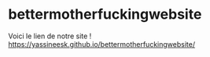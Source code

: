 # bettermotherfuckingwebsite
Voici le lien de notre site !
https://yassineesk.github.io/bettermotherfuckingwebsite/
